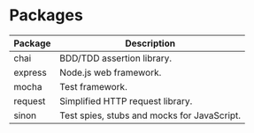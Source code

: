 # Packages

| Package                         | Description                                                             |
| ------------------------------- | ------------------------------------------------------------------------|
| chai                            | BDD/TDD assertion library.                                              |
| express                         | Node.js web framework.                                                  |
| mocha                           | Test framework.                                                         |
| request                         | Simplified HTTP request library.                                        |
| sinon                           | Test spies, stubs and mocks for JavaScript.                             |
